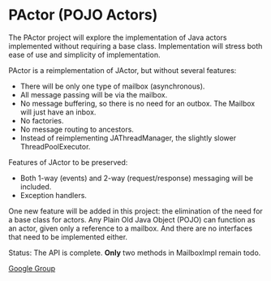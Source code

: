 PActor (POJO Actors)
======

The PActor project will explore the implementation of Java actors implemented without requiring a base class.
Implementation will stress both ease of use and simplicity of implementation.

PActor is a reimplementation of JActor, but without several features:
- There will be only one type of mailbox (asynchronous).
- All message passing will be via the mailbox.
- No message buffering, so there is no need for an outbox. The Mailbox will just have an inbox.
- No factories.
- No message routing to ancestors.
- Instead of reimplementing JAThreadManager, the slightly slower ThreadPoolExecutor.

Features of JActor to be preserved:
- Both 1-way (events) and 2-way (request/response) messaging will be included.
- Exception handlers.

One new feature will be added in this project: the elimination of the need for a base class for actors. 
Any Plain Old Java Object (POJO) can function as an actor, given only a reference to a mailbox.
And there are no interfaces that need to be implemented either.

Status: The API is complete. **Only** two methods in MailboxImpl remain todo.

[Google Group](https://groups.google.com/forum/?hl=en&fromgroups#!forum/agilewikidevelopers)
